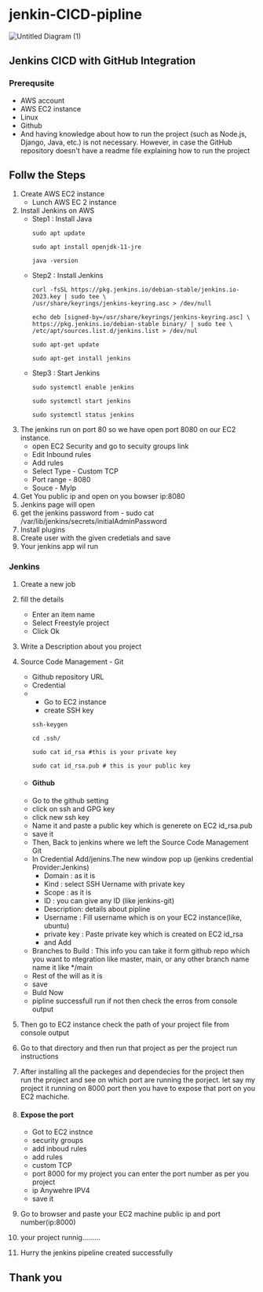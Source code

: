 # jenkin-CICD-pipline


![Untitled Diagram (1)](https://github.com/SachinBorse009/jenkin-CICD-pipline/assets/111965224/6a98cd8b-d393-40f6-83fc-5036d6891c8c)


## Jenkins CICD with GitHub Integration

### Prerequsite
   - AWS account
   - AWS EC2 instance
   - Linux
   - Github
   - And having knowledge about how to run the project (such as Node.js, Django, Java, etc.) is not necessary. However, in case the GitHub repository doesn't have a readme file explaining how to run the project

## Follw the Steps 

   1. Create AWS EC2 instance
      - Lunch AWS EC 2 instance
   2. Install Jenkins on AWS
      - Step1 : Install Java
           ```
          sudo apt update
           ```
           ```
          sudo apt install openjdk-11-jre
           ```
           ```
          java -version
           ```
       - Step2 : Install Jenkins
            ```
           curl -fsSL https://pkg.jenkins.io/debian-stable/jenkins.io-2023.key | sudo tee \
            /usr/share/keyrings/jenkins-keyring.asc > /dev/null
            ```
            ```
           echo deb [signed-by=/usr/share/keyrings/jenkins-keyring.asc] \
            https://pkg.jenkins.io/debian-stable binary/ | sudo tee \
            /etc/apt/sources.list.d/jenkins.list > /dev/nul
            ```
            ```
           sudo apt-get update
            ```
            ```
           sudo apt-get install jenkins
            ```
       - Step3 : Start Jenkins
            ```
           sudo systemctl enable jenkins
            ```
            ```
           sudo systemctl start jenkins
            ```
            ```
           sudo systemctl status jenkins
            ```
   3. The jenkins run on port 80 so we have open port 8080 on our EC2 instance.
      - open EC2  Security and go to secuity groups link
      - Edit Inbound rules
      - Add rules
      - Select Type - Custom TCP
      - Port range - 8080
      - Souce - MyIp
   5. Get You public ip and open on you bowser ip:8080
   6. Jenkins page will open
   7. get the jenkins password from
          - sudo cat /var/lib/jenkins/secrets/initialAdminPassword
   8. Install plugins
   9. Create user with the given credetials and save
   10. Your jenkins app wil run

### Jenkins
   1. Create a new job
   2. fill the details
         - Enter an item name
         - Select Freestyle project
         - Click Ok
   3. Write a Description about you project
   4. Source Code Management - Git
         - Github repository URL
         - Credential
         -    - Go to EC2 instance
              - create SSH key 
              ```
              ssh-keygen
              ```
              ```
              cd .ssh/
              ```
              ```
              sudo cat id_rsa #this is your private key
              ```
              ```
              sudo cat id_rsa.pub # this is your public key
              ```
         - #### Github
         - Go to the github setting
         - click on ssh and GPG key
         - click new ssh key
         - Name it and paste a public key which is generete on EC2 id_rsa.pub
         - save it
         - Then, Back to jenkins where we left the Source Code Management Git
         - In Credential Add/jenins.The new window pop up (jenkins credential Provider:Jenkins)
              - Domain : as it is
              - Kind : select SSH Uername with private key
              - Scope : as it is
              - ID : you can give any ID (like jenkins-git)
              - Description: details about pipline
              - Username : Fill username which is on your EC2 instance(like, ubuntu)
              - private key : Paste private key which is created on EC2 id_rsa
              - and Add
         - Branches to Build : This info you can take it form github repo which you want to ntegration like master, main, or any other branch name name it like */main
         -  Rest of the will as it is
         -  save
         -  Buld Now
         -  pipline successfull run if not then check the erros from console output
   5. Then go to EC2 instance check the path of your project file from console output
   6. Go to that directory and then run that project as per the project run instructions
   7. After installing all the packeges and dependecies for the project then run the project and see on which port are running the porject. let say my project it running on 8000 port then you have to expose that port on you EC2 machiche.
   8. #### Expose the port
         - Got to EC2 instnce
         - security groups
         - add inboud rules
         - add rules
         - custom TCP
         - port 8000 for my project you can enter the port number as per you project
         - ip Anywehre IPV4
         - save it
     
   9. Go to browser and paste your EC2 machine public ip and port number(ip:8000)
   10. your project runnig.........
   11. Hurry the jenkins pipeline created successfully

## Thank you 

